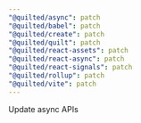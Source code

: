 ```yaml
---
"@quilted/async": patch
"@quilted/babel": patch
"@quilted/create": patch
"@quilted/quilt": patch
"@quilted/react-assets": patch
"@quilted/react-async": patch
"@quilted/react-signals": patch
"@quilted/rollup": patch
"@quilted/vite": patch
---
```


Update async APIs
